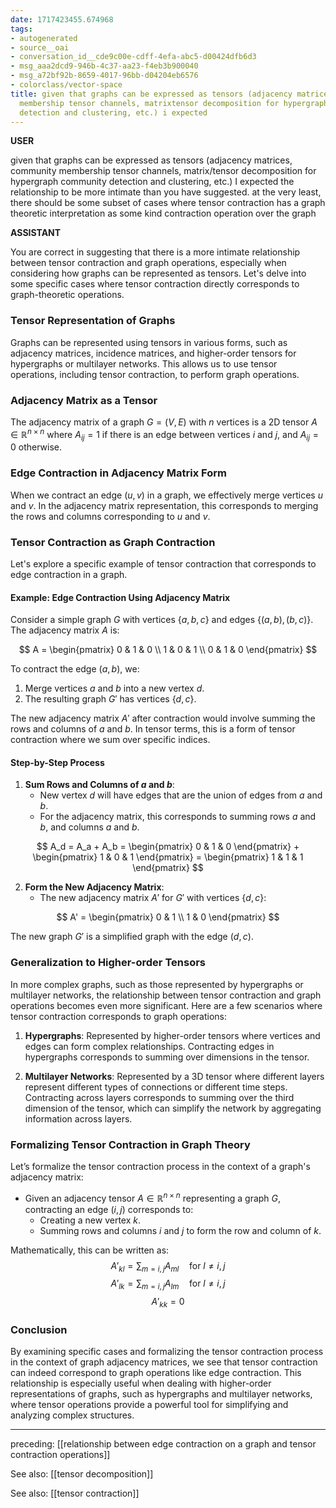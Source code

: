 ```yaml
---
date: 1717423455.674968
tags:
- autogenerated
- source__oai
- conversation_id__cde9c00e-cdff-4efa-abc5-d00424dfb6d3
- msg_aaa2dcd9-946b-4c37-aa23-f4eb3b900040
- msg_a72bf92b-8659-4017-96bb-d04204eb6576
- colorclass/vector-space
title: given that graphs can be expressed as tensors (adjacency matrices, community
  membership tensor channels, matrixtensor decomposition for hypergraph community
  detection and clustering, etc.) i expected
---
```


**USER**

given that graphs can be expressed as tensors (adjacency matrices, community membership tensor channels, matrix/tensor decomposition for hypergraph community detection and clustering, etc.) I expected the relationship to be more intimate than you have suggested. at the very least, there should be some subset of cases where tensor contraction has a graph theoretic interpretation as some kind contraction operation over the graph


**ASSISTANT**

You are correct in suggesting that there is a more intimate relationship between tensor contraction and graph operations, especially when considering how graphs can be represented as tensors. Let's delve into some specific cases where tensor contraction directly corresponds to graph-theoretic operations.

### Tensor Representation of Graphs

Graphs can be represented using tensors in various forms, such as adjacency matrices, incidence matrices, and higher-order tensors for hypergraphs or multilayer networks. This allows us to use tensor operations, including tensor contraction, to perform graph operations.

### Adjacency Matrix as a Tensor

The adjacency matrix of a graph $G = (V, E)$ with $n$ vertices is a 2D tensor $A \in \mathbb{R}^{n \times n}$ where $A_{ij} = 1$ if there is an edge between vertices $i$ and $j$, and $A_{ij} = 0$ otherwise.

### Edge Contraction in Adjacency Matrix Form

When we contract an edge $(u, v)$ in a graph, we effectively merge vertices $u$ and $v$. In the adjacency matrix representation, this corresponds to merging the rows and columns corresponding to $u$ and $v$.

### Tensor Contraction as Graph Contraction

Let's explore a specific example of tensor contraction that corresponds to edge contraction in a graph.

#### Example: Edge Contraction Using Adjacency Matrix

Consider a simple graph $G$ with vertices $\{a, b, c\}$ and edges $\{(a, b), (b, c)\}$. The adjacency matrix $A$ is:

$$
A = \begin{pmatrix}
0 & 1 & 0 \\
1 & 0 & 1 \\
0 & 1 & 0
\end{pmatrix}
$$

To contract the edge $(a, b)$, we:
1. Merge vertices $a$ and $b$ into a new vertex $d$.
2. The resulting graph $G'$ has vertices $\{d, c\}$.

The new adjacency matrix $A'$ after contraction would involve summing the rows and columns of $a$ and $b$. In tensor terms, this is a form of tensor contraction where we sum over specific indices.

#### Step-by-Step Process

1. **Sum Rows and Columns of $a$ and $b$**:
   - New vertex $d$ will have edges that are the union of edges from $a$ and $b$.
   - For the adjacency matrix, this corresponds to summing rows $a$ and $b$, and columns $a$ and $b$.

$$
A_d = A_a + A_b = \begin{pmatrix}
0 & 1 & 0
\end{pmatrix} + \begin{pmatrix}
1 & 0 & 1
\end{pmatrix} = \begin{pmatrix}
1 & 1 & 1
\end{pmatrix}
$$

2. **Form the New Adjacency Matrix**:
   - The new adjacency matrix $A'$ for $G'$ with vertices $\{d, c\}$:
   
$$
A' = \begin{pmatrix}
0 & 1 \\
1 & 0
\end{pmatrix}
$$

The new graph $G'$ is a simplified graph with the edge $(d, c)$.

### Generalization to Higher-order Tensors

In more complex graphs, such as those represented by hypergraphs or multilayer networks, the relationship between tensor contraction and graph operations becomes even more significant. Here are a few scenarios where tensor contraction corresponds to graph operations:

1. **Hypergraphs**: Represented by higher-order tensors where vertices and edges can form complex relationships. Contracting edges in hypergraphs corresponds to summing over dimensions in the tensor.

2. **Multilayer Networks**: Represented by a 3D tensor where different layers represent different types of connections or different time steps. Contracting across layers corresponds to summing over the third dimension of the tensor, which can simplify the network by aggregating information across layers.

### Formalizing Tensor Contraction in Graph Theory

Let’s formalize the tensor contraction process in the context of a graph's adjacency matrix:

- Given an adjacency tensor $A \in \mathbb{R}^{n \times n}$ representing a graph $G$, contracting an edge $(i, j)$ corresponds to:
  - Creating a new vertex $k$.
  - Summing rows and columns $i$ and $j$ to form the row and column of $k$.
  
Mathematically, this can be written as:
$$
A'_{kl} = \sum_{m=i,j} A_{ml} \quad \text{for } l \neq i, j
$$
$$
A'_{lk} = \sum_{m=i,j} A_{lm} \quad \text{for } l \neq i, j
$$
$$
A'_{kk} = 0
$$

### Conclusion

By examining specific cases and formalizing the tensor contraction process in the context of graph adjacency matrices, we see that tensor contraction can indeed correspond to graph operations like edge contraction. This relationship is especially useful when dealing with higher-order representations of graphs, such as hypergraphs and multilayer networks, where tensor operations provide a powerful tool for simplifying and analyzing complex structures.


---

preceding: [[relationship between edge contraction on a graph and tensor contraction operations]]

See also: [[tensor decomposition]]


See also: [[tensor contraction]]